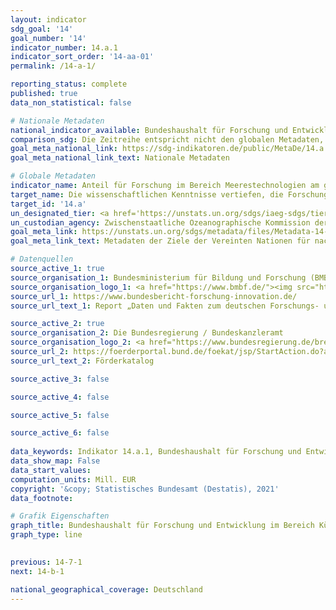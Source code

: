 ```yaml
---
layout: indicator    
sdg_goal: '14'    
goal_number: '14'    
indicator_number: 14.a.1    
indicator_sort_order: '14-aa-01'    
permalink: /14-a-1/    

reporting_status: complete    
published: true    
data_non_statistical: false    

# Nationale Metadaten    
national_indicator_available: Bundeshaushalt für Forschung und Entwicklung im Bereich Küsten-, Ozean- und Polarforschung, Geowissenschaft    
comparison_sdg: Die Zeitreihe entspricht nicht den globalen Metadaten, bieten aber zusätzliche Informationen.    
goal_meta_national_link: https://sdg-indikatoren.de/public/MetaDe/14.a.1.pdf    
goal_meta_national_link_text: Nationale Metadaten    

# Globale Metadaten    
indicator_name: Anteil für Forschung im Bereich Meerestechnologien am gesamten Forschungsetat    
target_name: Die wissenschaftlichen Kenntnisse vertiefen, die Forschungskapazitäten ausbauen und Meerestechnologien weitergeben, unter Berücksichtigung der Kriterien und Leitlinien der Zwischenstaatlichen Ozeanographischen Kommission für die Weitergabe von Meerestechnologie, um die Gesundheit der Ozeane zu verbessern und den Beitrag der biologischen Vielfalt der Meere zur Entwicklung der Entwicklungsländer, insbesondere der kleinen Inselentwicklungsländer und der am wenigsten entwickelten Länder, zu verstärken    
target_id: '14.a'    
un_designated_tier: <a href='https://unstats.un.org/sdgs/iaeg-sdgs/tier-classification/' title='Klicken Sie hier um weitere Informationen zur UN-Tier-Klassifikation zu erhalten.'>Tier II</a>    
un_custodian_agency: Zwischenstaatliche Ozeanographische Kommission der UNESCO (IOC-UNESCO)    
goal_meta_link: https://unstats.un.org/sdgs/metadata/files/Metadata-14-0a-01.pdf    
goal_meta_link_text: Metadaten der Ziele der Vereinten Nationen für nachhaltige Entwicklung    

# Datenquellen
source_active_1: true
source_organisation_1: Bundesministerium für Bildung und Forschung (BMBF)
source_organisation_logo_1: <a href="https://www.bmbf.de/"><img src="https://g205sdgs.github.io/sdg-indicators/public/OrgImgDe/bmbf.png" alt="Logo bmbf" style="height:60px; width:148px"/></a>
source_url_1: https://www.bundesbericht-forschung-innovation.de/
source_url_text_1: Report „Daten und Fakten zum deutschen Forschungs- und Innovationssystem – Datenband Bundesbericht Forschung und Innovation 2018“

source_active_2: true
source_organisation_2: Die Bundesregierung / Bundeskanzleramt
source_organisation_logo_2: <a href="https://www.bundesregierung.de/breg-de"><img src="https://g205sdgs.github.io/sdg-indicators/public/OrgImgDe/bundesregierung.png" alt="Logo bundesregierung" style="height:60px; width:148px"/></a>
source_url_2: https://foerderportal.bund.de/foekat/jsp/StartAction.do?actionMode=list
source_url_text_2: Förderkatalog

source_active_3: false

source_active_4: false

source_active_5: false

source_active_6: false
    
data_keywords: Indikator 14.a.1, Bundeshaushalt für Forschung und Entwicklung im Bereich Küsten-, Ozean- und Polarforschung, Geowissenschaft, Zwischenstaatliche Ozeanographische Kommission (IOC)    
data_show_map: False    
data_start_values:     
computation_units: Mill. EUR    
copyright: '&copy; Statistisches Bundesamt (Destatis), 2021'    
data_footnote:     

# Grafik Eigenschaften    
graph_title: Bundeshaushalt für Forschung und Entwicklung im Bereich Küsten-, Ozean- und Polarforschung, Geowissenschaft    
graph_type: line    
    

previous: 14-7-1    
next: 14-b-1    

national_geographical_coverage: Deutschland    
---
```


<span></span>